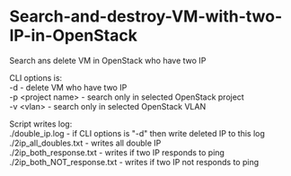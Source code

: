 # Search-and-destroy-VM-with-two-IP-in-OpenStack
Search ans delete VM in OpenStack who have two IP<br/>

CLI options is:<br/>
-d - delete VM who have two IP<br/>
-p \<project name\> - search only in selected OpenStack project<br/>
-v \<vlan\> - search only in selected OpenStack VLAN<br/>

Script writes log:<br/>
./double_ip.log - if CLI options is "-d" then write deleted IP to this log<br/>
./2ip_all_doubles.txt - writes all double IP<br/>
./2ip_both_response.txt - writes if two IP responds to ping<br/>
./2ip_both_NOT_response.txt - writes if two IP not responds to ping<br/>
